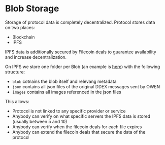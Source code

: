 # Blob Storage

Storage of protocol data is completely decentralized. Protocol stores data on two places:

* Blockchain
* IPFS

IPFS data is additionally secured by Filecoin deals to guarantee availability and increase decentralization.

On IPFS we store one folder per Blob (an example is [here](https://bafybeicc3kvcgna6nwfyngrlslkckzj6urpz2bh3x4nnyclb6r4mi2qwda.ipfs.w3s.link/)) with the following structure:
* `blob` cotnains the blob itself and relevang metadata
* `json` contains all json files of the original DDEX messages sent by OWEN
* `images` contains all images referenced in the json files

This allows:
* Protocol is not linked to any specific provider or service
* Anybody can verify on what specific servers the IPFS data is stored (usually between 5 and 10)
* Anybody can verify when the filecoin deals for each file expires
* Anybody can extend the filecoin deals that secure the data of the protocol

